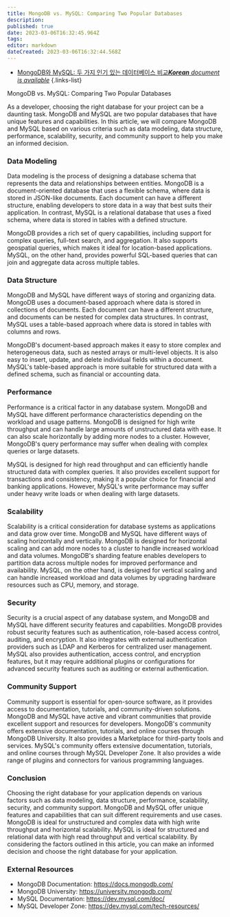```yaml
---
title: MongoDB vs. MySQL: Comparing Two Popular Databases
description: 
published: true
date: 2023-03-06T16:32:45.964Z
tags: 
editor: markdown
dateCreated: 2023-03-06T16:32:44.568Z
---
```


- [MongoDB와 MySQL: 두 가지 인기 있는 데이터베이스 비교***Korean** document is available*](/ko/Knowledge-base/NoSQL/mongodb-vs-mysql-comparing-two-popular-databases)
{.links-list}



MongoDB vs. MySQL: Comparing Two Popular Databases

As a developer, choosing the right database for your project can be a daunting task. MongoDB and MySQL are two popular databases that have unique features and capabilities. In this article, we will compare MongoDB and MySQL based on various criteria such as data modeling, data structure, performance, scalability, security, and community support to help you make an informed decision.

### Data Modeling

Data modeling is the process of designing a database schema that represents the data and relationships between entities. MongoDB is a document-oriented database that uses a flexible schema, where data is stored in JSON-like documents. Each document can have a different structure, enabling developers to store data in a way that best suits their application. In contrast, MySQL is a relational database that uses a fixed schema, where data is stored in tables with a defined structure.

MongoDB provides a rich set of query capabilities, including support for complex queries, full-text search, and aggregation. It also supports geospatial queries, which makes it ideal for location-based applications. MySQL, on the other hand, provides powerful SQL-based queries that can join and aggregate data across multiple tables.

### Data Structure

MongoDB and MySQL have different ways of storing and organizing data. MongoDB uses a document-based approach where data is stored in collections of documents. Each document can have a different structure, and documents can be nested for complex data structures. In contrast, MySQL uses a table-based approach where data is stored in tables with columns and rows.

MongoDB's document-based approach makes it easy to store complex and heterogeneous data, such as nested arrays or multi-level objects. It is also easy to insert, update, and delete individual fields within a document. MySQL's table-based approach is more suitable for structured data with a defined schema, such as financial or accounting data.

### Performance

Performance is a critical factor in any database system. MongoDB and MySQL have different performance characteristics depending on the workload and usage patterns. MongoDB is designed for high write throughput and can handle large amounts of unstructured data with ease. It can also scale horizontally by adding more nodes to a cluster. However, MongoDB's query performance may suffer when dealing with complex queries or large datasets.

MySQL is designed for high read throughput and can efficiently handle structured data with complex queries. It also provides excellent support for transactions and consistency, making it a popular choice for financial and banking applications. However, MySQL's write performance may suffer under heavy write loads or when dealing with large datasets.

### Scalability

Scalability is a critical consideration for database systems as applications and data grow over time. MongoDB and MySQL have different ways of scaling horizontally and vertically. MongoDB is designed for horizontal scaling and can add more nodes to a cluster to handle increased workload and data volumes. MongoDB's sharding feature enables developers to partition data across multiple nodes for improved performance and availability. MySQL, on the other hand, is designed for vertical scaling and can handle increased workload and data volumes by upgrading hardware resources such as CPU, memory, and storage.

### Security

Security is a crucial aspect of any database system, and MongoDB and MySQL have different security features and capabilities. MongoDB provides robust security features such as authentication, role-based access control, auditing, and encryption. It also integrates with external authentication providers such as LDAP and Kerberos for centralized user management. MySQL also provides authentication, access control, and encryption features, but it may require additional plugins or configurations for advanced security features such as auditing or external authentication.

### Community Support

Community support is essential for open-source software, as it provides access to documentation, tutorials, and community-driven solutions. MongoDB and MySQL have active and vibrant communities that provide excellent support and resources for developers. MongoDB's community offers extensive documentation, tutorials, and online courses through MongoDB University. It also provides a Marketplace for third-party tools and services. MySQL's community offers extensive documentation, tutorials, and online courses through MySQL Developer Zone. It also provides a wide range of plugins and connectors for various programming languages.

### Conclusion

Choosing the right database for your application depends on various factors such as data modeling, data structure, performance, scalability, security, and community support. MongoDB and MySQL offer unique features and capabilities that can suit different requirements and use cases. MongoDB is ideal for unstructured and complex data with high write throughput and horizontal scalability. MySQL is ideal for structured and relational data with high read throughput and vertical scalability. By considering the factors outlined in this article, you can make an informed decision and choose the right database for your application.

### External Resources

- MongoDB Documentation: https://docs.mongodb.com/
- MongoDB University: https://university.mongodb.com/
- MySQL Documentation: https://dev.mysql.com/doc/
- MySQL Developer Zone: https://dev.mysql.com/tech-resources/
